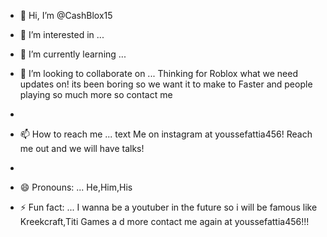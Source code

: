 - 👋 Hi, I’m @CashBlox15
- 👀 I’m interested in ...
- 🌱 I’m currently learning ...
- 💞️ I’m looking to collaborate on ... Thinking for Roblox what we need updates on! its been boring so we want it to make to Faster and people playing so much more so contact me

-   
- 📫 How to reach me ... text Me on instagram at youssefattia456! Reach me out and we will have talks!
- 
- 😄 Pronouns: ... He,Him,His
- ⚡ Fun fact: ... I wanna be a youtuber in the future so i will be famous like Kreekcraft,Titi Games a d more contact me again at youssefattia456!!!

<!---
CashBlox15/CashBlox15 is a ✨ special ✨ repository because its `README.md` (this file) appears on your GitHub profile.
You can click the Preview link to take a look at your changes.
--->
